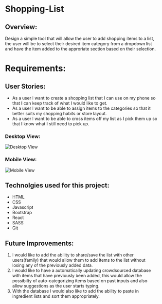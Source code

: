 # Shopping-List

## Overview:

Design a simple tool that will allow the user to add shopping items to a list, the user will be to select their desired item category from a dropdown list and have the item added to the approriate section based on their selection.

# Requirements:

## User Stories:
* As a user I want to create a shopping list that I can use on my phone so that I can keep track of what I would like to get.
* As a user I want to be able to assign items to the categories so that it better suits my shopping habits or store layout.
* As a user I want to be able to cross items off my list as I pick them up so that I know what I still need to pick up.

### Desktop View:
![Desktop View](https://github.com/weavedawg74/Shopping-List/blob/master/readme/desktopView.png)
### Mobile View:
![Mobile View](https://github.com/weavedawg74/Shopping-List/blob/master/readme/mobileView.png)

## Technolgies used for this project:
* HTML
* CSS
* Javascript
* Bootstrap
* React
* SASS
* Git

## Future Improvements:
1. I would like to add the ability to share/save the list with other users(family) that would allow them to add items to the list without losing any of the previously added data.
2. I would like to have a automatically updating crowdsourced database with items that have previously been added, this would allow the possibilty of auto-categorizing items based on past inputs and also allow suggestions as the user starts typing.
3. With the database I would also like to add the ability to paste in ingredient lists and sort them appropriately.